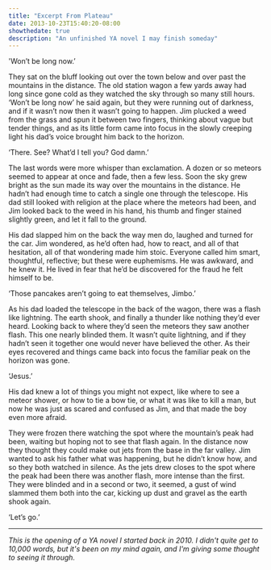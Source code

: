 ```yaml
---
title: "Excerpt From Plateau"
date: 2013-10-23T15:40:20-08:00
showthedate: true
description: "An unfinished YA novel I may finish someday"
---
```


'Won’t be long now.’

They sat on the bluff looking out over the town below and over past the mountains in the distance. The old station wagon a few yards away had long since gone cold as they watched the sky through so many still hours. ‘Won’t be long now’ he said again, but they were running out of darkness, and if it wasn’t now then it wasn’t going to happen. Jim plucked a weed from the grass and spun it between two fingers, thinking about vague but tender things, and as its little form came into focus in the slowly creeping light his dad’s voice brought him back to the horizon.

‘There. See? What’d I tell you? God damn.’

The last words were more whisper than exclamation. A dozen or so meteors seemed to appear at once and fade, then a few less. Soon the sky grew bright as the sun made its way over the mountains in the distance. He hadn’t had enough time to catch a single one through the telescope. His dad still looked with religion at the place where the meteors had been, and Jim looked back to the weed in his hand, his thumb and finger stained slightly green, and let it fall to the ground.

His dad slapped him on the back the way men do, laughed and turned for the car. Jim wondered, as he’d often had, how to react, and all of that hesitation, all of that wondering made him stoic. Everyone called him smart, thoughtful, reflective; but these were euphemisms. He was awkward, and he knew it. He lived in fear that he’d be discovered for the fraud he felt himself to be.

‘Those pancakes aren’t going to eat themselves, Jimbo.’

As his dad loaded the telescope in the back of the wagon, there was a flash like lightning. The earth shook, and finally a thunder like nothing they’d ever heard. Looking back to where they’d seen the meteors they saw another flash. This one nearly blinded them. It wasn’t quite lightning, and if they hadn’t seen it together one would never have believed the other. As their eyes recovered and things came back into focus the familiar peak on the horizon was gone.

‘Jesus.’

His dad knew a lot of things you might not expect, like where to see a meteor shower, or how to tie a bow tie, or what it was like to kill a man, but now he was just as scared and confused as Jim, and that made the boy even more afraid.

They were frozen there watching the spot where the mountain’s peak had been, waiting but hoping not to see that flash again. In the distance now they thought they could make out jets from the base in the far valley. Jim wanted to ask his father what was happening, but he didn’t know how, and so they both watched in silence. As the jets drew closes to the spot where the peak had been there was another flash, more intense than the first. They were blinded and in a second or two, it seemed, a gust of wind slammed them both into the car, kicking up dust and gravel as the earth shook again.

‘Let’s go.’

<hr />

<em>This is the opening of a YA novel I started back in 2010. I didn't quite get to 10,000 words, but it's been on my mind again, and I'm giving some thought to seeing it through.</em>